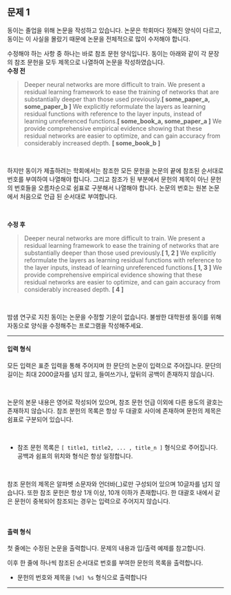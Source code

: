## 문제 1

동이는 졸업을 위해 논문을 작성하고 있습니다. 논문은 학회마다 정해진 양식이 다르고, 동이는 이 사실을 몰랐기 때문에 논문을 전체적으로 많이 수저해야 합니다.

수정해야 하는 사항 중 하나는 바로 참조 문헌 양식입니다.
동이는 아래와 같이 각 문장의 참조 문헌을 모두 제목으로 나열하여 논문을 작성하였습니다.
<br />
**수정 전**

> Deeper neural networks are more difficult to train. We present a residual learning framework to ease the training of networks that are substantially deeper than those used previously.**[ some_paper_a, some_paper_b ]** We explicitly reformulate the layers as learning residual functions with reference to the layer inputs, instead of learning unreferenced functions.**[ some_book_a, some_paper_a ]** We provide comprehensive empirical evidence showing that these residual networks are easier to optimize, and can gain accuracy from considerably increased depth. **[ some_book_b ]**

<br />

하지만 동이가 제출하려는 학회에서는 참조한 모든 문헌을 논문의 끝에 참조된 순서대로 번호를 부여하여 나열해야 합니다. 그리고 참조가 된 부분에서 문헌의 제목이 아닌 문헌의 번호들을 오름차순으로 쉼표로 구분해서 나열해야 합니다. 논문의 번호는 원본 논문에서 처음으로 언급 된 순서대로 부여합니다.

<br />

**수정 후**

> Deeper neural networks are more difficult to train. We present a residual learning framework to ease the training of networks that are substantially deeper than those used previously.**[ 1, 2 ]** We explicitly reformulate the layers as learning residual functions with reference to the layer inputs, instead of learning unreferenced functions.**[ 1, 3 ]** We provide comprehensive empirical evidence showing that these residual networks are easier to optimize, and can gain accuracy from considerably increased depth. **[ 4 ]** 

<br />

밤샘 연구로 지친 동이는 논문을 수정할 기운이 없습니다. 불쌍한 대학원생 동이를 위해 자동으로 양식을 수정해주는 프로그램을 작성해주세요.

---

#### 입력 형식

모든 입력은 표준 입력을 통해 주어지며 한 문단의 논문이 입력으로 주어집니다. 문단의 길이는 최대 2000글자를 넘지 않고, 들여쓰기나, 앞뒤의 공백이 존재하지 않습니다.

<br />

논문의 본문 내용은 영어로 작성되어 있으며, 참조 문헌 언급 이외에 다른 용도의 괄호는 존재하지 않습니다. 참조 분헌의 목록은 항상 두 대괄호 사이에 존재하며 문헌의 제목은 쉼표로 구분되어 있습니다.

<br />

- 참조 문헌 목록은 `[ title1, title2, ... , title_n ]` 형식으로 주어집니다. 공백과 쉼표의 위치와 형식은 항상 일정합니다.

<br />

참조 문헌의 제목은 알파벳 소문자와 언더바(\_)로만 구성되어 있으며 10글자를 넘지 않습니다. 또한 참조 문헌은 항상 1개 이상, 10개 이하가 존재합니다. 한 대괄호 내에서 같은 문헌이 중복되어 참조되는 경우는 입력으로 주어지지 않습니다.

<br />

#### 출력 형식

첫 줄에는 수정된 논문을 출력합니다. 문제의 내용과 입/출력 예제를 참고합니다.

이후 한 줄에 하나씩 참조된 순서대로 번호를 부여한 문헌의 목록을 출력합니다.

- 문헌의 번호와 제목을 `[%d] %s` 형식으로 출력합니다

---
